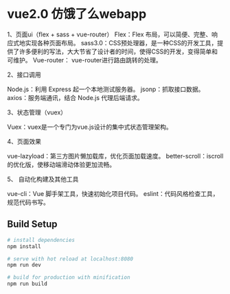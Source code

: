 # vue2.0 仿饿了么webapp

1、页面ui（flex + sass + vue-router）
Flex：Flex 布局，可以简便、完整、响应式地实现各种页面布局。
sass3.0：CSS预处理器，是一种CSS的开发工具，提供了许多便利的写法，大大节省了设计者的时间，使得CSS的开发，变得简单和可维护。
Vue-router： vue-router进行路由跳转的处理。


2、接口调用

Node.js：利用 Express 起一个本地测试服务器。
jsonp：抓取接口数据。
axios：服务端通讯，结合 Node.js 代理后端请求。


3、状态管理（vuex）

Vuex：vuex是一个专门为vue.js设计的集中式状态管理架构。


4、页面效果

vue-lazyload：第三方图片懒加载库，优化页面加载速度。
better-scroll：iscroll 的优化版，使移动端滑动体验更加流畅。


5、	自动化构建及其他工具

vue-cli：Vue 脚手架工具，快速初始化项目代码。
eslint：代码风格检查工具，规范代码书写。


## Build Setup

``` bash
# install dependencies
npm install

# serve with hot reload at localhost:8080
npm run dev

# build for production with minification
npm run build
